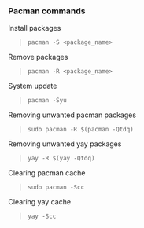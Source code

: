 ### Pacman commands

Install packages

> `pacman -S <package_name>`

Remove packages

> `pacman -R <package_name>`

System update

> `pacman -Syu`

Removing unwanted pacman packages

> `sudo pacman -R $(pacman -Qtdq)`

Removing unwanted yay packages

> `yay -R $(yay -Qtdq)`

Clearing pacman cache

> `sudo pacman -Scc`

Clearing yay cache

> `yay -Scc`
